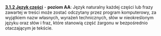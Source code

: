 [**3.1.2 Język części**](http://www.w3.org/TR/UNDERSTANDING-WCAG20/meaning-other-lang-id.html) - **poziom AA**: Język naturalny każdej części lub frazy zawartej w treści może zostać odczytany przez program komputerowy, za wyjątkiem nazw własnych, wyrażeń technicznych, słów w nieokreślonym języku oraz słów i fraz, które stanowią część żargonu w bezpośrednio otaczającym je tekście.
